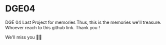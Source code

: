 # DGE04
DGE 04 Last Project for memories
Thus, this is the memories we'll treasure.
Whoever reach to this github link. Thank you !

We'll miss you 🥰💗

